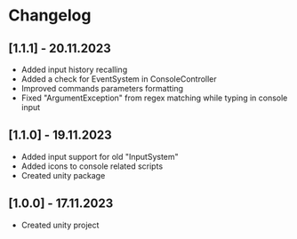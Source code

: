 # Changelog

## [1.1.1] - 20.11.2023
 - Added input history recalling
 - Added a check for EventSystem in ConsoleController
 - Improved commands parameters formatting
 - Fixed "ArgumentException" from regex matching while typing in console input

## [1.1.0] - 19.11.2023
 - Added input support for old "InputSystem"
 - Added icons to console related scripts
 - Created unity package

## [1.0.0] - 17.11.2023
 - Created unity project
